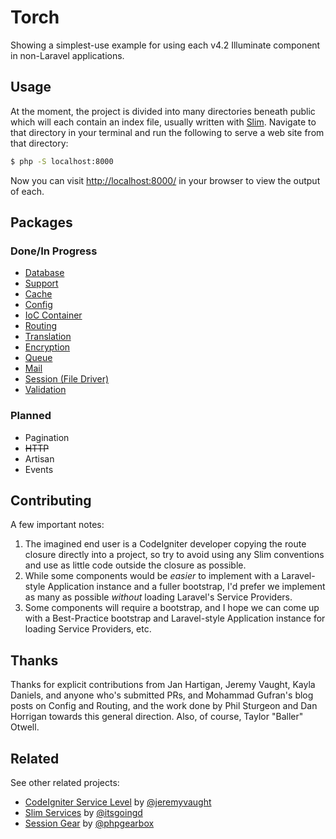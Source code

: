 # Torch

Showing a simplest-use example for using each v4.2 Illuminate component in non-Laravel applications.

## Usage
At the moment, the project is divided into many directories beneath public which will each contain an index file, usually written with [Slim](http://www.slimframework.com/). Navigate to that directory in your terminal and run the following to serve a web site from that directory:

```bash
$ php -S localhost:8000
```

Now you can visit [http://localhost:8000/](http://localhost:8000/) in your browser to view the output of each.

## Packages

### Done/In Progress
 * [Database](https://github.com/mattstauffer/Torch/tree/4.2/public/database)
 * [Support](https://github.com/mattstauffer/Torch/tree/4.2/public/support)
 * [Cache](https://github.com/mattstauffer/Torch/tree/4.2/public/cache)
 * [Config](https://github.com/mattstauffer/Torch/tree/4.2/public/config)
 * [IoC Container](https://github.com/mattstauffer/Torch/tree/4.2/public/container)
 * [Routing](https://github.com/mattstauffer/Torch/tree/4.2/public/routing)
 * [Translation](https://github.com/mattstauffer/Torch/tree/4.2/public/translation)
 * [Encryption](https://github.com/mattstauffer/Torch/tree/4.2/public/encryption)
 * [Queue](https://github.com/mattstauffer/Torch/tree/4.2/public/queue)
 * [Mail](https://github.com/mattstauffer/Torch/tree/4.2/public/mail)
 * [Session (File Driver)](https://github.com/mattstauffer/Torch/tree/4.2/public/session)
 * [Validation](https://github.com/mattstauffer/Torch/tree/4.2/public/validation)

### Planned
 * Pagination
 * ~~HTTP~~
 * Artisan
 * Events

## Contributing
A few important notes:

 1. The imagined end user is a CodeIgniter developer copying the route closure directly into a project, so try to avoid using any Slim conventions and use as little code outside the closure as possible.
 2. While some components would be *easier* to implement with a Laravel-style Application instance and a fuller bootstrap, I'd prefer we implement as many as possible *without* loading Laravel's Service Providers.
 3. Some components will require a bootstrap, and I hope we can come up with a Best-Practice bootstrap and Laravel-style Application instance for loading Service Providers, etc.

## Thanks
Thanks for explicit contributions from Jan Hartigan, Jeremy Vaught, Kayla Daniels, and anyone who's submitted PRs, and Mohammad Gufran's blog posts on Config and Routing, and the work done by Phil Sturgeon and Dan Horrigan towards this general direction. Also, of course, Taylor "Baller" Otwell.

## Related
See other related projects:

* [CodeIgniter Service Level](https://github.com/jeremyvaught/CodeIgniter-Service-Level) by [@jeremyvaught](https://github.com/jeremyvaught)
* [Slim Services](https://github.com/itsgoingd/slim-services) by [@itsgoingd](https://github.com/itsgoingd)
* [Session Gear](https://github.com/phpgearbox/session) by [@phpgearbox](https://github.com/phpgearbox)
